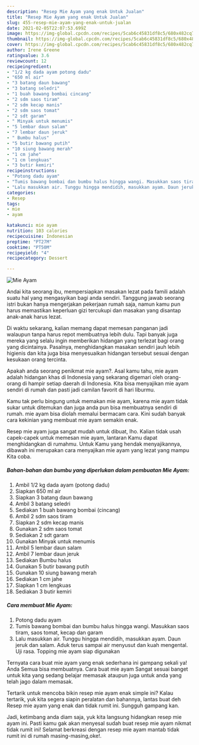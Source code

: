 ```yaml
---
description: "Resep Mie Ayam yang enak Untuk Jualan"
title: "Resep Mie Ayam yang enak Untuk Jualan"
slug: 455-resep-mie-ayam-yang-enak-untuk-jualan
date: 2021-02-05T22:07:53.699Z
image: https://img-global.cpcdn.com/recipes/5cab6c45831df8c5/680x482cq70/mie-ayam-foto-resep-utama.jpg
thumbnail: https://img-global.cpcdn.com/recipes/5cab6c45831df8c5/680x482cq70/mie-ayam-foto-resep-utama.jpg
cover: https://img-global.cpcdn.com/recipes/5cab6c45831df8c5/680x482cq70/mie-ayam-foto-resep-utama.jpg
author: Irene Greene
ratingvalue: 3.6
reviewcount: 12
recipeingredient:
- "1/2 kg dada ayam potong dadu"
- "650 ml air"
- "3 batang daun bawang"
- "3 batang seledri"
- "1 buah bawang bombai cincang"
- "2 sdm saos tiram"
- "2 sdm kecap manis"
- "2 sdm saos tomat"
- "2 sdt garam"
- " Minyak untuk menumis"
- "5 lembar daun salam"
- "7 lembar daun jeruk"
- " Bumbu halus"
- "5 butir bawang putih"
- "10 siung bawang merah"
- "1 cm jahe"
- "1 cm lengkuas"
- "3 butir kemiri"
recipeinstructions:
- "Potong dadu ayam"
- "Tumis bawang bombai dan bumbu halus hingga wangi. Masukkan saos tiram, saos tomat, kecap dan garam"
- "Lalu masukkan air. Tunggu hingga mendidih, masukkan ayam. Daun jeruk dan salam. Aduk terus sampai air menyusut dan kuah mengental. Uji rasa. Topping mie ayam siap digunakan"
categories:
- Resep
tags:
- mie
- ayam

katakunci: mie ayam 
nutrition: 103 calories
recipecuisine: Indonesian
preptime: "PT27M"
cooktime: "PT50M"
recipeyield: "4"
recipecategory: Dessert

---
```



![Mie Ayam](https://img-global.cpcdn.com/recipes/5cab6c45831df8c5/680x482cq70/mie-ayam-foto-resep-utama.jpg)

Andai kita seorang ibu, mempersiapkan masakan lezat pada famili adalah suatu hal yang mengasyikan bagi anda sendiri. Tanggung jawab seorang istri bukan hanya mengerjakan pekerjaan rumah saja, namun kamu pun harus memastikan keperluan gizi tercukupi dan masakan yang disantap anak-anak harus lezat.

Di waktu  sekarang, kalian memang dapat memesan panganan jadi walaupun tanpa harus repot membuatnya lebih dulu. Tapi banyak juga mereka yang selalu ingin memberikan hidangan yang terlezat bagi orang yang dicintainya. Pasalnya, menghidangkan masakan sendiri jauh lebih higienis dan kita juga bisa menyesuaikan hidangan tersebut sesuai dengan kesukaan orang tercinta. 



Apakah anda seorang penikmat mie ayam?. Asal kamu tahu, mie ayam adalah hidangan khas di Indonesia yang sekarang digemari oleh orang-orang di hampir setiap daerah di Indonesia. Kita bisa menyajikan mie ayam sendiri di rumah dan pasti jadi camilan favorit di hari liburmu.

Kamu tak perlu bingung untuk memakan mie ayam, karena mie ayam tidak sukar untuk ditemukan dan juga anda pun bisa membuatnya sendiri di rumah. mie ayam bisa diolah memalui bermacam cara. Kini sudah banyak cara kekinian yang membuat mie ayam semakin enak.

Resep mie ayam juga sangat mudah untuk dibuat, lho. Kalian tidak usah capek-capek untuk memesan mie ayam, lantaran Kamu dapat menghidangkan di rumahmu. Untuk Kamu yang hendak menyajikannya, dibawah ini merupakan cara menyajikan mie ayam yang lezat yang mampu Kita coba.

<!--inarticleads1-->

##### Bahan-bahan dan bumbu yang diperlukan dalam pembuatan Mie Ayam:

1. Ambil 1/2 kg dada ayam (potong dadu)
1. Siapkan 650 ml air
1. Siapkan 3 batang daun bawang
1. Ambil 3 batang seledri
1. Sediakan 1 buah bawang bombai (cincang)
1. Ambil 2 sdm saos tiram
1. Siapkan 2 sdm kecap manis
1. Gunakan 2 sdm saos tomat
1. Sediakan 2 sdt garam
1. Gunakan  Minyak untuk menumis
1. Ambil 5 lembar daun salam
1. Ambil 7 lembar daun jeruk
1. Sediakan  Bumbu halus
1. Gunakan 5 butir bawang putih
1. Gunakan 10 siung bawang merah
1. Sediakan 1 cm jahe
1. Siapkan 1 cm lengkuas
1. Sediakan 3 butir kemiri




<!--inarticleads2-->

##### Cara membuat Mie Ayam:

1. Potong dadu ayam
1. Tumis bawang bombai dan bumbu halus hingga wangi. Masukkan saos tiram, saos tomat, kecap dan garam
1. Lalu masukkan air. Tunggu hingga mendidih, masukkan ayam. Daun jeruk dan salam. Aduk terus sampai air menyusut dan kuah mengental. Uji rasa. Topping mie ayam siap digunakan




Ternyata cara buat mie ayam yang enak sederhana ini gampang sekali ya! Anda Semua bisa membuatnya. Cara buat mie ayam Sangat sesuai banget untuk kita yang sedang belajar memasak ataupun juga untuk anda yang telah jago dalam memasak.

Tertarik untuk mencoba bikin resep mie ayam enak simple ini? Kalau tertarik, yuk kita segera siapin peralatan dan bahannya, lantas buat deh Resep mie ayam yang enak dan tidak rumit ini. Sungguh gampang kan. 

Jadi, ketimbang anda diam saja, yuk kita langsung hidangkan resep mie ayam ini. Pasti kamu gak akan menyesal sudah buat resep mie ayam nikmat tidak rumit ini! Selamat berkreasi dengan resep mie ayam mantab tidak rumit ini di rumah masing-masing,oke!.

